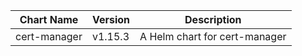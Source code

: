 | Chart Name | Version | Description |
|-------------|----------|-------------|
| cert-manager | v1.15.3 | A Helm chart for cert-manager |
